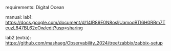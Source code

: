 requirements: Digital Ocean

manual: 
lab1:
https://docs.google.com/document/d/14IR89E0N8osljUamooBTI6H0RBm7TeuzL847BL62eOw/edit?usp=sharing

lab2 (extra):
https://github.com/mashaeg/Observability_2024/tree/zabbix/zabbix-setup
